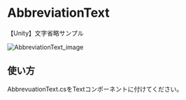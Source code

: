 # AbbreviationText
【Unity】文字省略サンプル

![AbbreviationText_image](https://user-images.githubusercontent.com/49199105/120923594-6e5b2700-c70a-11eb-8917-7196533c7298.jpg)

<h2>使い方</h2>
AbbrevuationText.csをTextコンポーネントに付けてください。
